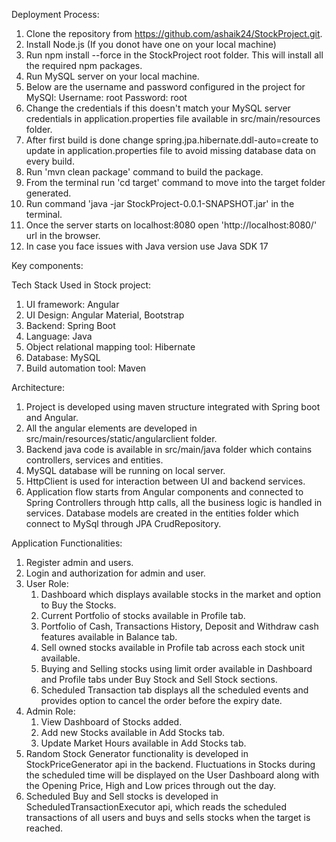 Deployment Process: 
1. Clone the repository from https://github.com/ashaik24/StockProject.git.
2. Install Node.js (If you donot have one on your local machine)
3. Run npm install --force in the StockProject root folder. This will install all the required npm packages.
4. Run MySQL server on your local machine. 
5. Below are the username and password configured in the project for MySQl:
   Username: root
   Password: root
6. Change the credentials if this doesn't match your MySQL server credentials in application.properties file available in src/main/resources folder.
7. After first build is done change spring.jpa.hibernate.ddl-auto=create to update in application.properties file to avoid missing database data on every build. 
8. Run 'mvn clean package' command to build the package. 
9. From the terminal run 'cd target' command to move into the target folder generated.
10. Run command 'java -jar StockProject-0.0.1-SNAPSHOT.jar' in the terminal. 
11. Once the server starts on localhost:8080 open 'http://localhost:8080/' url in the browser.
12. In case you face issues with Java version use Java SDK 17 


Key components:

Tech Stack Used in Stock project:
1. UI framework: Angular
2. UI Design: Angular Material, Bootstrap
3. Backend: Spring Boot
4. Language: Java
5. Object relational mapping tool: Hibernate
6. Database: MySQL
7. Build automation tool: Maven


Architecture:
1. Project is developed using maven structure integrated with Spring boot and Angular.
2. All the angular elements are developed in src/main/resources/static/angularclient folder.
3. Backend java code is available in src/main/java folder which contains controllers, services and entities.
4. MySQL database will be running on local server.
5. HttpClient is used for interaction between UI and backend services.
6. Application flow starts from Angular components and connected to Spring Controllers through http calls, all the business logic is handled in services. Database models are created in the entities folder which connect to MySql through JPA CrudRepository.


Application Functionalities:
1. Register admin and users.
2. Login and authorization for admin and user.
3. User Role:
    1. Dashboard which displays available stocks in the market and option to Buy the Stocks.
    2. Current Portfolio of stocks available in Profile tab.
    3. Portfolio of Cash, Transactions History, Deposit and Withdraw cash features available in Balance tab.
    4. Sell owned stocks available in Profile tab across each stock unit available.
    5. Buying and Selling stocks using limit order available in Dashboard and Profile tabs under Buy Stock and Sell Stock sections.
    6. Scheduled Transaction tab displays all the scheduled events and provides option to cancel the order before the expiry date.
4. Admin Role:
    1. View Dashboard of Stocks added.
    2. Add new Stocks available in Add Stocks tab.
    3. Update Market Hours available in Add Stocks tab.
5. Random Stock Generator functionality is developed in StockPriceGenerator api in the backend. Fluctuations in Stocks during the scheduled time will be displayed on the User Dashboard along with the Opening Price, High and Low prices through out the day.
6.  Scheduled Buy and Sell stocks is developed in ScheduledTransactionExecutor api, which reads the scheduled transactions of all users and buys and sells stocks when the target is reached. 
